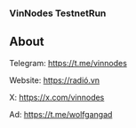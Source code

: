 ### VinNodes TestnetRun

## About

Telegram: https://t.me/vinnodes

Website: https://radió.vn

X: https://x.com/vinnodes

Ad: https://t.me/wolfgangad

